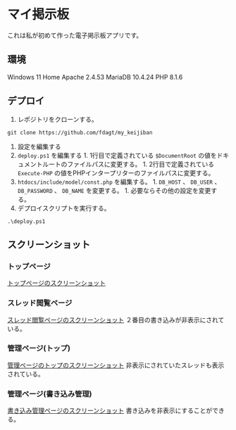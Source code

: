 # マイ掲示板
これは私が初めて作った電子掲示板アプリです。

## 環境
Windows 11 Home
Apache 2.4.53
MariaDB 10.4.24
PHP 8.1.6

## デプロイ
1. レポジトリをクローンする。
```
git clone https://github.com/fdagt/my_keijiban
```

1. 設定を編集する
  1. `deploy.ps1` を編集する
    1. 1行目で定義されている `$DocumentRoot` の値をドキュメントルートのファイルパスに変更する。
    1. 2行目で定義されている `Execute-PHP` の値をPHPインタープリターのファイルパスに変更する。
  1. `htdocs/include/model/const.php` を編集する。
    1. `DB_HOST` 、 `DB_USER` 、 `DB_PASSWORD` 、 `DB_NAME` を変更する。
    1. 必要ならその他の設定を変更する。
1. デプロイスクリプトを実行する。
```
.\deploy.ps1
```

## スクリーンショット
### トップページ
[トップページのスクリーンショット](/img/screen-shot-top.png)

### スレッド閲覧ページ
[スレッド閲覧ページのスクリーンショット](/img/screen-shot-thread.png)
２番目の書き込みが非表示にされている。

### 管理ページ(トップ)
[管理ページのトップのスクリーンショット](/img/screen-shot-admin-top.png)
非表示にされていたスレッドも表示されている。

### 管理ページ(書き込み管理)
[書き込み管理ページのスクリーンショット](/img/screen-shot-admin-thread.png)
書き込みを非表示にすることができる。
